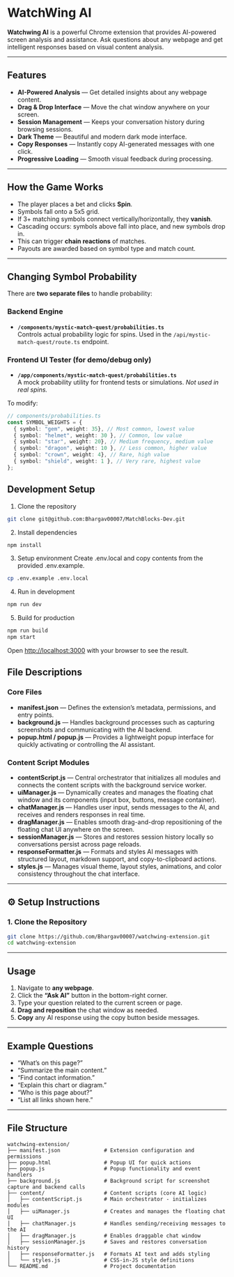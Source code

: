 # WatchWing AI

**Watchwing AI** is a powerful Chrome extension that provides AI-powered screen analysis and assistance. Ask questions about any webpage and get intelligent responses based on visual content analysis.

---

## Features

- **AI-Powered Analysis** — Get detailed insights about any webpage content.
- **Drag & Drop Interface** — Move the chat window anywhere on your screen.
- **Session Management** — Keeps your conversation history during browsing sessions.
- **Dark Theme** — Beautiful and modern dark mode interface.
- **Copy Responses** — Instantly copy AI-generated messages with one click.
- **Progressive Loading** — Smooth visual feedback during processing.

---

## How the Game Works

- The player places a bet and clicks **Spin**.
- Symbols fall onto a 5x5 grid.
- If 3+ matching symbols connect vertically/horizontally, they **vanish**.
- Cascading occurs: symbols above fall into place, and new symbols drop in.
- This can trigger **chain reactions** of matches.
- Payouts are awarded based on symbol type and match count.

---

## Changing Symbol Probability

There are **two separate files** to handle probability:

### Backend Engine

- **`/components/mystic-match-quest/probabilities.ts`**  
  Controls actual probability logic for spins. Used in the `/api/mystic-match-quest/route.ts` endpoint.

### Frontend UI Tester (for demo/debug only)

- **`/app/components/mystic-match-quest/probabilities.ts`**  
  A mock probability utility for frontend tests or simulations. _Not used in real spins._

To modify:

```ts
// components/probabilities.ts
const SYMBOL_WEIGHTS = {
  { symbol: "gem", weight: 35}, // Most common, lowest value
  { symbol: "helmet", weight: 30 }, // Common, low value
  { symbol: "star", weight: 20}, // Medium frequency, medium value
  { symbol: "dragon", weight: 10 }, // Less common, higher value
  { symbol: "crown", weight: 4}, // Rare, high value
  { symbol: "shield", weight: 1 }, // Very rare, highest value
};
```

## Development Setup

1. Clone the repository

```bash
git clone git@github.com:Bhargav00007/MatchBlocks-Dev.git
```

2. Install dependencies

```bash
npm install
```

3. Setup environment
   Create .env.local and copy contents from the provided .env.example.

```bash
cp .env.example .env.local
```

4. Run in development

```bash
npm run dev
```

5. Build for production

```bash
npm run build
npm start
```

Open [http://localhost:3000](http://localhost:3000) with your browser to see the result.

## File Descriptions

### Core Files

- **manifest.json** — Defines the extension’s metadata, permissions, and entry points.
- **background.js** — Handles background processes such as capturing screenshots and communicating with the AI backend.
- **popup.html / popup.js** — Provides a lightweight popup interface for quickly activating or controlling the AI assistant.

### Content Script Modules

- **contentScript.js** — Central orchestrator that initializes all modules and connects the content scripts with the background service worker.
- **uiManager.js** — Dynamically creates and manages the floating chat window and its components (input box, buttons, message container).
- **chatManager.js** — Handles user input, sends messages to the AI, and receives and renders responses in real time.
- **dragManager.js** — Enables smooth drag-and-drop repositioning of the floating chat UI anywhere on the screen.
- **sessionManager.js** — Stores and restores session history locally so conversations persist across page reloads.
- **responseFormatter.js** — Formats and styles AI messages with structured layout, markdown support, and copy-to-clipboard actions.
- **styles.js** — Manages visual theme, layout styles, animations, and color consistency throughout the chat interface.

---

## ⚙️ Setup Instructions

### 1. Clone the Repository

```bash
git clone https://github.com/Bhargav00007/watchwing-extension.git
cd watchwing-extension
```

---

## Usage

1. Navigate to **any webpage**.
2. Click the **“Ask AI”** button in the bottom-right corner.
3. Type your question related to the current screen or page.
4. **Drag and reposition** the chat window as needed.
5. **Copy** any AI response using the copy button beside messages.

---

## Example Questions

- “What’s on this page?”
- “Summarize the main content.”
- “Find contact information.”
- “Explain this chart or diagram.”
- “Who is this page about?”
- “List all links shown here.”

---

## File Structure

```text
watchwing-extension/
├── manifest.json              # Extension configuration and permissions
├── popup.html                 # Popup UI for quick actions
├── popup.js                   # Popup functionality and event handlers
├── background.js              # Background script for screenshot capture and backend calls
├── content/                   # Content scripts (core AI logic)
│   ├── contentScript.js       # Main orchestrator - initializes modules
│   ├── uiManager.js           # Creates and manages the floating chat UI
│   ├── chatManager.js         # Handles sending/receiving messages to the AI
│   ├── dragManager.js         # Enables draggable chat window
│   ├── sessionManager.js      # Saves and restores conversation history
│   ├── responseFormatter.js   # Formats AI text and adds styling
│   └── styles.js              # CSS-in-JS style definitions
└── README.md                  # Project documentation

```
